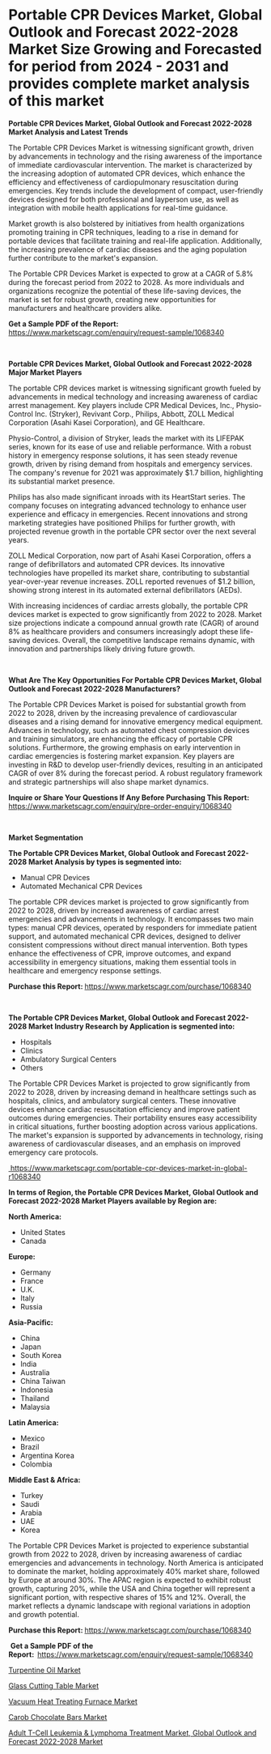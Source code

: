<p><h1>Portable CPR Devices Market, Global Outlook and Forecast 2022-2028 Market Size Growing and Forecasted for period from 2024 - 2031 and provides complete market analysis of this market</h1></p><p><strong>Portable CPR Devices Market, Global Outlook and Forecast 2022-2028 Market Analysis and Latest Trends</strong></p>
<p><p>The Portable CPR Devices Market is witnessing significant growth, driven by advancements in technology and the rising awareness of the importance of immediate cardiovascular intervention. The market is characterized by the increasing adoption of automated CPR devices, which enhance the efficiency and effectiveness of cardiopulmonary resuscitation during emergencies. Key trends include the development of compact, user-friendly devices designed for both professional and layperson use, as well as integration with mobile health applications for real-time guidance.</p><p>Market growth is also bolstered by initiatives from health organizations promoting training in CPR techniques, leading to a rise in demand for portable devices that facilitate training and real-life application. Additionally, the increasing prevalence of cardiac diseases and the aging population further contribute to the market's expansion. </p><p>The Portable CPR Devices Market is expected to grow at a CAGR of 5.8% during the forecast period from 2022 to 2028. As more individuals and organizations recognize the potential of these life-saving devices, the market is set for robust growth, creating new opportunities for manufacturers and healthcare providers alike.</p></p>
<p><strong>Get a Sample PDF of the Report:&nbsp;</strong> <a href="https://www.marketscagr.com/enquiry/request-sample/1068340">https://www.marketscagr.com/enquiry/request-sample/1068340</a></p>
<p>&nbsp;</p>
<p><strong>Portable CPR Devices Market, Global Outlook and Forecast 2022-2028 Major Market Players</strong></p>
<p><p>The portable CPR devices market is witnessing significant growth fueled by advancements in medical technology and increasing awareness of cardiac arrest management. Key players include CPR Medical Devices, Inc., Physio-Control Inc. (Stryker), Revivant Corp., Philips, Abbott, ZOLL Medical Corporation (Asahi Kasei Corporation), and GE Healthcare.</p><p>Physio-Control, a division of Stryker, leads the market with its LIFEPAK series, known for its ease of use and reliable performance. With a robust history in emergency response solutions, it has seen steady revenue growth, driven by rising demand from hospitals and emergency services. The company's revenue for 2021 was approximately $1.7 billion, highlighting its substantial market presence.</p><p>Philips has also made significant inroads with its HeartStart series. The company focuses on integrating advanced technology to enhance user experience and efficacy in emergencies. Recent innovations and strong marketing strategies have positioned Philips for further growth, with projected revenue growth in the portable CPR sector over the next several years.</p><p>ZOLL Medical Corporation, now part of Asahi Kasei Corporation, offers a range of defibrillators and automated CPR devices. Its innovative technologies have propelled its market share, contributing to substantial year-over-year revenue increases. ZOLL reported revenues of $1.2 billion, showing strong interest in its automated external defibrillators (AEDs).</p><p>With increasing incidences of cardiac arrests globally, the portable CPR devices market is expected to grow significantly from 2022 to 2028. Market size projections indicate a compound annual growth rate (CAGR) of around 8% as healthcare providers and consumers increasingly adopt these life-saving devices. Overall, the competitive landscape remains dynamic, with innovation and partnerships likely driving future growth.</p></p>
<p>&nbsp;</p>
<p><strong>What Are The Key Opportunities For Portable CPR Devices Market, Global Outlook and Forecast 2022-2028 Manufacturers?</strong></p>
<p><p>The Portable CPR Devices Market is poised for substantial growth from 2022 to 2028, driven by the increasing prevalence of cardiovascular diseases and a rising demand for innovative emergency medical equipment. Advances in technology, such as automated chest compression devices and training simulators, are enhancing the efficacy of portable CPR solutions. Furthermore, the growing emphasis on early intervention in cardiac emergencies is fostering market expansion. Key players are investing in R&D to develop user-friendly devices, resulting in an anticipated CAGR of over 8% during the forecast period. A robust regulatory framework and strategic partnerships will also shape market dynamics.</p></p>
<p><strong>Inquire or Share Your Questions If Any Before Purchasing This Report:</strong> <a href="https://www.marketscagr.com/enquiry/pre-order-enquiry/1068340">https://www.marketscagr.com/enquiry/pre-order-enquiry/1068340</a></p>
<p>&nbsp;</p>
<p><strong>Market Segmentation</strong></p>
<p><strong>The Portable CPR Devices Market, Global Outlook and Forecast 2022-2028 Market Analysis by types is segmented into:</strong></p>
<p><ul><li>Manual CPR Devices</li><li>Automated Mechanical CPR Devices</li></ul></p>
<p><p>The portable CPR devices market is projected to grow significantly from 2022 to 2028, driven by increased awareness of cardiac arrest emergencies and advancements in technology. It encompasses two main types: manual CPR devices, operated by responders for immediate patient support, and automated mechanical CPR devices, designed to deliver consistent compressions without direct manual intervention. Both types enhance the effectiveness of CPR, improve outcomes, and expand accessibility in emergency situations, making them essential tools in healthcare and emergency response settings.</p></p>
<p><strong>Purchase this Report:&nbsp;</strong><a href="https://www.marketscagr.com/purchase/1068340">https://www.marketscagr.com/purchase/1068340</a></p>
<p>&nbsp;</p>
<p><strong>The Portable CPR Devices Market, Global Outlook and Forecast 2022-2028 Market Industry Research by Application is segmented into:</strong></p>
<p><ul><li>Hospitals</li><li>Clinics</li><li>Ambulatory Surgical Centers</li><li>Others</li></ul></p>
<p><p>The Portable CPR Devices Market is projected to grow significantly from 2022 to 2028, driven by increasing demand in healthcare settings such as hospitals, clinics, and ambulatory surgical centers. These innovative devices enhance cardiac resuscitation efficiency and improve patient outcomes during emergencies. Their portability ensures easy accessibility in critical situations, further boosting adoption across various applications. The market's expansion is supported by advancements in technology, rising awareness of cardiovascular diseases, and an emphasis on improved emergency care protocols.</p></p>
<p><a href="https://www.marketscagr.com/portable-cpr-devices-market-in-global-r1068340">&nbsp;https://www.marketscagr.com/portable-cpr-devices-market-in-global-r1068340</a></p>
<p><strong>In terms of Region, the Portable CPR Devices Market, Global Outlook and Forecast 2022-2028 Market Players available by Region are:</strong></p>
<p>
    <p> <strong> North America: </strong>
        <ul>
            <li>United States</li>
            <li>Canada</li>
        </ul>
        </p> 
    <p> <strong> Europe: </strong>
        <ul>
            <li>Germany</li>
            <li>France</li>
            <li>U.K.</li>
            <li>Italy</li>
            <li>Russia</li>
        </ul>
        </p> 
    <p> <strong> Asia-Pacific: </strong>
        <ul>
            <li>China</li>
            <li>Japan</li>
            <li>South Korea</li>
            <li>India</li>
            <li>Australia</li>
            <li>China Taiwan</li>
            <li>Indonesia</li>
            <li>Thailand</li>
            <li>Malaysia</li>
        </ul>
        </p> 
    <p> <strong> Latin America: </strong>
        <ul>
            <li>Mexico</li>
            <li>Brazil</li>
            <li>Argentina Korea</li>
            <li>Colombia</li>
        </ul>
        </p> 
    <p> <strong> Middle East & Africa: </strong>
        <ul>
            <li>Turkey</li>
            <li>Saudi</li>
            <li>Arabia</li>
            <li>UAE</li>
            <li>Korea</li>
        </ul>
    </p>
    </p>
<p><p>The Portable CPR Devices Market is projected to experience substantial growth from 2022 to 2028, driven by increasing awareness of cardiac emergencies and advancements in technology. North America is anticipated to dominate the market, holding approximately 40% market share, followed by Europe at around 30%. The APAC region is expected to exhibit robust growth, capturing 20%, while the USA and China together will represent a significant portion, with respective shares of 15% and 12%. Overall, the market reflects a dynamic landscape with regional variations in adoption and growth potential.</p></p>
<p><strong>Purchase this Report: </strong><a href="https://www.marketscagr.com/purchase/1068340">https://www.marketscagr.com/purchase/1068340</a></p>
<p>&nbsp;<strong>Get a Sample PDF of the Report:&nbsp;&nbsp;</strong><a href="https://www.marketscagr.com/enquiry/request-sample/1068340">https://www.marketscagr.com/enquiry/request-sample/1068340</a></p>
<p><strong></strong></p>
<p><p><a href="https://issuu.com/reportprime-2/docs/turpentine-oil-market-size-2030.ppt_000a17909131c2">Turpentine Oil Market</a></p><p><a href="https://medium.com/@hesterorn/the-global-glass-cutting-table-market-identifies-drivers-restraints-opportunities-and-trends-d9fae6ee1942">Glass Cutting Table Market</a></p><p><a href="https://medium.com/@peach7904/the-vacuum-heat-treating-furnace-market-has-witnessed-significant-growth-in-recent-years-and-719e4d641164">Vacuum Heat Treating Furnace Market</a></p><p><a href="https://www.linkedin.com/pulse/strategic-market-insights-navigating-global-carob-chocolate-elc8e?trackingId=lqyZ9h23RmKLU5l2iR35%2Fg%3D%3D">Carob Chocolate Bars Market</a></p><p><a href="https://github.com/julyju69/Market-Research-Report-List-5/blob/main/adult-t-cell-leukemia-lymphoma-treatment-market-global-outlook-and-forecast-2022-2028-market.md">Adult T-Cell Leukemia & Lymphoma Treatment Market, Global Outlook and Forecast 2022-2028 Market</a></p></p>